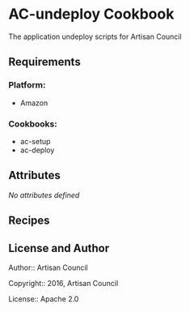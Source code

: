 AC-undeploy Cookbook
===================

The application undeploy scripts for Artisan Council

Requirements
------------

### Platform:

* Amazon

### Cookbooks:

* ac-setup
* ac-deploy

Attributes
----------

*No attributes defined*

Recipes
-------

License and Author
------------------

Author:: Artisan Council

Copyright:: 2016, Artisan Council

License:: Apache 2.0
